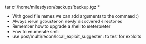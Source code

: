 tar cf /home/milesdyson/backups/backup.tgz *

- With good file names we can add arguments to the command :) 
- Always rerun gobuster on newly discovered directories
- Remember how to upgrade a shell to meterpreter
- How to enumerate smb
- use post/multi/recon/local_exploit_suggester : to test for exploits
